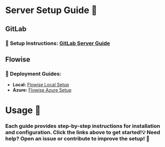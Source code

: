 # **Server Setup Guide** 🚀

## **GitLab**

### 📌 **Setup Instructions:** [GitLab Server Guide](https://github.com/Hameed-Akshal/ServerSetup/blob/Gitlab/GitLabServer.md)

## **Flowise**

### 📌 **Deployment Guides:**
* **Local:** [Flowise Local Setup](https://github.com/Hameed-Akshal/ServerSetup/blob/flowise/README.md#local)
* **Azure:** [Flowise Azure Setup](https://github.com/Hameed-Akshal/ServerSetup/blob/flowise/README.md#local)

# **Usage** 🚀

### Each guide provides step-by-step instructions for installation and configuration. Click the links above to get started!💡 Need help? Open an issue or contribute to improve the setup! 🎯



